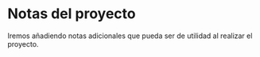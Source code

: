 # Notas del proyecto

Iremos añadiendo notas adicionales que pueda ser de utilidad al realizar el proyecto.
